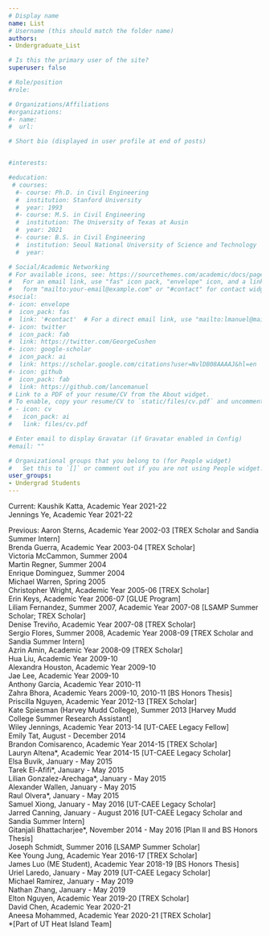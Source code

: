 ```yaml
---
# Display name
name: List
# Username (this should match the folder name)
authors:
- Undergraduate_List

# Is this the primary user of the site?
superuser: false

# Role/position
#role: 

# Organizations/Affiliations
#organizations:
#- name: 
#  url: 

# Short bio (displayed in user profile at end of posts)


#interests:

#education:
 # courses:
  #- course: Ph.D. in Civil Engineering
  #  institution: Stanford University
  #  year: 1993
  #- course: M.S. in Civil Engineering
  #  institution: The University of Texas at Ausin
  #  year: 2021
  #- course: B.S. in Civil Engineering
  #  institution: Seoul National University of Science and Technology
  #  year:

# Social/Academic Networking
# For available icons, see: https://sourcethemes.com/academic/docs/page-builder/#icons
#   For an email link, use "fas" icon pack, "envelope" icon, and a link in the
#   form "mailto:your-email@example.com" or "#contact" for contact widget.
#social:
#- icon: envelope
#  icon_pack: fas
#  link: '#contact'  # For a direct email link, use "mailto:lmanuel@mail.utexas.edu".
#- icon: twitter
#  icon_pack: fab
#  link: https://twitter.com/GeorgeCushen
#- icon: google-scholar
#  icon_pack: ai
#  link: https://scholar.google.com/citations?user=NvlDB08AAAAJ&hl=en
#- icon: github
#  icon_pack: fab
#  link: https://github.com/lancemanuel
# Link to a PDF of your resume/CV from the About widget.
# To enable, copy your resume/CV to `static/files/cv.pdf` and uncomment the lines below.
# - icon: cv
#   icon_pack: ai
#   link: files/cv.pdf

# Enter email to display Gravatar (if Gravatar enabled in Config)
#email: ""

# Organizational groups that you belong to (for People widget)
#   Set this to `[]` or comment out if you are not using People widget.
user_groups:
- Undergrad Students
---
```

Current:
Kaushik Katta, Academic Year 2021-22  
Jennings Ye, Academic Year 2021-22  


Previous:
Aaron Sterns, Academic Year 2002-03 [TREX Scholar and Sandia Summer Intern]  
Brenda Guerra, Academic Year 2003-04 [TREX Scholar]  
Victoria McCammon, Summer 2004  
Martin Regner, Summer 2004  
Enrique Dominguez, Summer 2004  
Michael Warren, Spring 2005  
Christopher Wright, Academic Year 2005-06 [TREX Scholar]  
Erin Keys, Academic Year 2006-07 [GLUE Program]  
Liliam Fernandez, Summer 2007, Academic Year 2007-08 [LSAMP Summer Scholar; TREX Scholar]  
Denise Treviño, Academic Year 2007-08 [TREX Scholar]  
Sergio Flores, Summer 2008, Academic Year 2008-09 [TREX Scholar and Sandia Summer Intern]  
Azrin Amin, Academic Year 2008-09 [TREX Scholar]  
Hua Liu, Academic Year 2009-10  
Alexandra Houston, Academic Year 2009-10  
Jae Lee, Academic Year 2009-10  
Anthony Garcia, Academic Year 2010-11  
Zahra Bhora, Academic Years 2009-10, 2010-11 [BS Honors Thesis]  
Priscilla Nguyen, Academic Year 2012-13 [TREX Scholar]  
Kate Spiesman (Harvey Mudd College), Summer 2013 [Harvey Mudd College Summer Research Assistant]  
Wiley Jennings, Academic Year 2013-14 [UT-CAEE Legacy Fellow]  
Emily Tat, August - December 2014  
Brandon Comisarenco, Academic Year 2014-15 [TREX Scholar]  
Lauryn Altena*, Academic Year 2014-15 [UT-CAEE Legacy Scholar]  
Elsa Buvik, January - May 2015  
Tarek El-Afifi*, January - May 2015  
Lilian Gonzalez-Arechaga*, January - May 2015  
Alexander Wallen, January - May 2015  
Raul Olvera*, January - May 2015  
Samuel Xiong, January - May 2016 [UT-CAEE Legacy Scholar]  
Jarred Canning, January - August 2016 [UT-CAEE Legacy Scholar and Sandia Summer Intern]  
Gitanjali Bhattacharjee*, November 2014 - May 2016 [Plan II and BS Honors Thesis]  
Joseph Schmidt, Summer 2016 [LSAMP Summer Scholar]  
Kee Young Jung, Academic Year 2016-17 [TREX Scholar]  
James Luo (ME Student), Academic Year 2018-19 [BS Honors Thesis]  
Uriel Laredo, January - May 2019 [UT-CAEE Legacy Scholar]  
Michael Ramirez, January - May 2019  
Nathan Zhang, January - May 2019  
Elton Nguyen, Academic Year 2019-20 [TREX Scholar]  
David Chen, Academic Year 2020-21  
Aneesa Mohammed, Academic Year 2020-21 [TREX Scholar]  
*[Part of UT Heat Island Team]